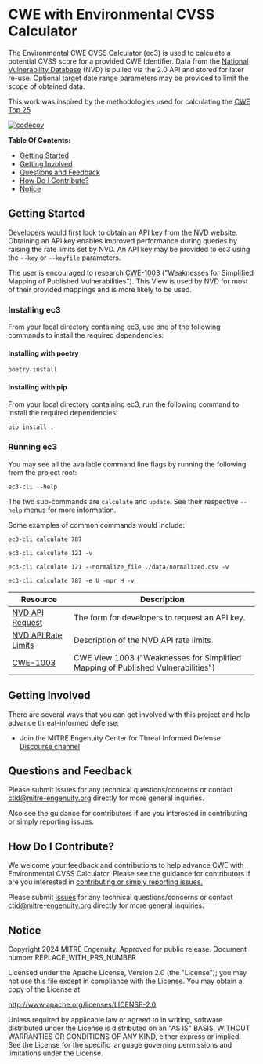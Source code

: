 # CWE with Environmental CVSS Calculator

The Environmental CWE CVSS Calculator (ec3) is used to calculate a potential CVSS score
for a provided CWE
Identifier. Data from the [National Vulnerability Database](https://nvd.nist.gov/) (NVD)
is pulled via the 2.0 API and
stored for later re-use. Optional target date range parameters may be provided to limit
the scope of obtained data.

This work was inspired by the methodologies used for calculating the
[CWE Top 25](https://cwe.mitre.org/top25/archive/2023/2023_methodology.html)

[![codecov](https://codecov.io/gh/center-for-threat-informed-defense/cwe-calculator/graph/badge.svg?token=3RTp6e74Oh)](https://codecov.io/gh/center-for-threat-informed-defense/cwe-calculator)

**Table Of Contents:**

- [Getting Started](#getting-started)
- [Getting Involved](#getting-involved)
- [Questions and Feedback](#questions-and-feedback)
- [How Do I Contribute?](#how-do-i-contribute)
- [Notice](#notice)

## Getting Started

Developers would first look to obtain an API key from
the [NVD website](https://nvd.nist.gov/developers/request-an-api-key).
Obtaining an API key enables improved performance during queries by raising the rate
limits set by NVD.
An API key may be provided to ec3 using the `--key` or `--keyfile` parameters.

The user is encouraged to
research [CWE-1003](https://cwe.mitre.org/data/definitions/1003.html)
("Weaknesses for Simplified Mapping of Published Vulnerabilities"). This View is used by
NVD for most of their
provided mappings and is more likely to be used.

### Installing ec3

From your local directory containing ec3, use one of the following commands to install
the required dependencies:

#### Installing with poetry

`poetry install`

#### Installing with pip

From your local directory containing ec3, run the following command to install the
required dependencies:

`pip install .`

### Running ec3

You may see all the available command line flags by running the following from the
project root:

`ec3-cli --help`

The two sub-commands are `calculate` and `update`. See their respective `--help` menus
for more information.

Some examples of common commands would include:

`ec3-cli calculate 787`

`ec3-cli calculate 121 -v`

`ec3-cli calculate 121 --normalize_file ./data/normalized.csv -v`

`ec3-cli calculate 787 -e U -mpr H -v`

| Resource                                                                        | Description                                                                      |
|---------------------------------------------------------------------------------|----------------------------------------------------------------------------------|
| [NVD API Request](https://nvd.nist.gov/developers/request-an-api-key)           | The form for developers to request an API key.                                   |
| [NVD API Rate Limits](https://nvd.nist.gov/developers/start-here#divRateLimits) | Description of the NVD API rate limits                                           |
| [CWE-1003](https://cwe.mitre.org/data/definitions/1003.html)                    | CWE View 1003 ("Weaknesses for Simplified Mapping of Published Vulnerabilities") |

## Getting Involved

There are several ways that you can get involved with this project and help
advance threat-informed defense:

- Join the MITRE Engenuity Center for Threat Informed
  Defense [Discourse channel](https://center-for-threat-informed-defense.discourse.group/)

## Questions and Feedback

Please submit issues for any technical questions/concerns or contact
[ctid@mitre-engenuity.org](mailto:ctid@mitre-engenuity.org?subject=Question%20about%20cwe-calculator)
directly for more general inquiries.

Also see the guidance for contributors if are you interested in contributing or simply
reporting issues.

## How Do I Contribute?

We welcome your feedback and contributions to help advance
CWE with Environmental CVSS Calculator. Please see the guidance for contributors if are
you
interested in [contributing or simply reporting issues.](/CONTRIBUTING.md)

Please submit
[issues](https://github.com/center-for-threat-informed-defense/cwe-calculator/issues)
for
any technical questions/concerns or contact
[ctid@mitre-engenuity.org](mailto:ctid@mitre-engenuity.org?subject=subject=Question%20about%20cwe-calculator)
directly for more general inquiries.

## Notice

<!-- TODO Add PRS prior to publication. -->

Copyright 2024 MITRE Engenuity. Approved for public release. Document number
REPLACE_WITH_PRS_NUMBER

Licensed under the Apache License, Version 2.0 (the "License"); you may not use this
file except in compliance with the License. You may obtain a copy of the License at

http://www.apache.org/licenses/LICENSE-2.0

Unless required by applicable law or agreed to in writing, software distributed under
the License is distributed on an "AS IS" BASIS, WITHOUT WARRANTIES OR CONDITIONS OF ANY
KIND, either express or implied. See the License for the specific language governing
permissions and limitations under the License.
